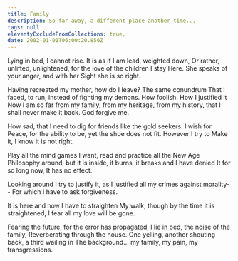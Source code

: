 ```yaml
---
title: Family
description: So far away, a different place another time...
tags: null
eleventyExcludeFromCollections: true,
date: 2002-01-01T06:00:20.856Z
---
```


<div class="poem">

Lying in bed,
I cannot rise.
It is as if I am lead,
weighted down,
Or rather,
unlifted, unlightened,
for the love of the children I stay
Here.
She speaks of your anger,
and with her Sight she is so right.

Having recreated my mother,
how do I leave?
The same conundrum
That I faced, to run,
instead of fighting my demons.
How foolish.
How I justified it
Now I
am so far from my family,
from my heritage,
from my history,
that I shall never make it back.
God forgive me.

How sad,
that I need to dig for friends
like the gold seekers.
I wish for Peace,
for the ability to be,
yet the shoe does not fit.
However I try to
Make it, I know it is not right.

Play all the mind games
I want,
read and practice all the New Age Philosophy around,
but it is inside, it burns, it breaks and
I have denied
It for so long now,
It has no effect.

Looking around
I try to justify it,
as I justified all my crimes against morality--
For which I have to ask forgiveness.

It is here and now I
have to straighten
My walk,
though by the time it is straightened,
I fear all my love will be gone.

Fearing the future,
for the error has propagated,
I lie in bed,
the noise of the family,
Reverberating through the house.
One yelling, another shouting back, a third wailing in
The background…
my family, my pain, my transgressions.

</div>
